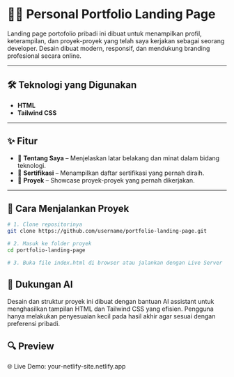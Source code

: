 # 🧑‍💻 Personal Portfolio Landing Page

Landing page portofolio pribadi ini dibuat untuk menampilkan profil, keterampilan, dan proyek-proyek yang telah saya kerjakan sebagai seorang developer. Desain dibuat modern, responsif, dan mendukung branding profesional secara online.

---

## 🛠️ Teknologi yang Digunakan

- **HTML**
- **Tailwind CSS**

---

## ✨ Fitur

- 📄 **Tentang Saya** – Menjelaskan latar belakang dan minat dalam bidang teknologi.
- 🧾 **Sertifikasi** – Menampilkan daftar sertifikasi yang pernah diraih.
- 💼 **Proyek** – Showcase proyek-proyek yang pernah dikerjakan.

---

## 🚀 Cara Menjalankan Proyek

```bash
# 1. Clone repositorinya
git clone https://github.com/username/portfolio-landing-page.git

# 2. Masuk ke folder proyek
cd portfolio-landing-page

# 3. Buka file index.html di browser atau jalankan dengan Live Server

```

## 🤖 Dukungan AI
Desain dan struktur proyek ini dibuat dengan bantuan AI assistant untuk menghasilkan tampilan HTML dan Tailwind CSS yang efisien. Pengguna hanya melakukan penyesuaian kecil pada hasil akhir agar sesuai dengan preferensi pribadi.

## 🔍 Preview
🌐 Live Demo: your-netlify-site.netlify.app
